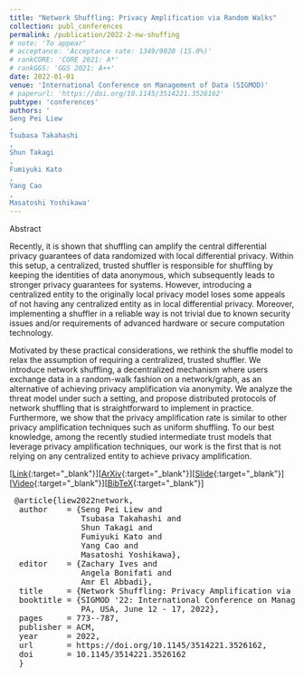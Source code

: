 ```yaml
---
title: "Network Shuffling: Privacy Amplification via Random Walks"
collection: publ_conferences
permalink: /publication/2022-2-nw-shuffing
# note: 'To appear'
# acceptance: 'Acceptance rate: 1349/9020 (15.0%)'
# rankCORE: 'CORE 2021: A*'
# rankGGS: 'GGS 2021: A++'
date: 2022-01-01
venue: 'International Conference on Management of Data (SIGMOD)'
# paperurl: 'https://doi.org/10.1145/3514221.3526162'
pubtype: 'conferences'
authors: ' 
Seng Pei Liew
,
Tsubasa Takahashi
,
Shun Takagi
,
Fumiyuki Kato
,
Yang Cao
,
Masatoshi Yoshikawa'
---
```

Abstract
 <br> 

Recently, it is shown that shuffling can amplify the central differential privacy guarantees of data randomized with local differential privacy. Within this setup, a centralized, trusted shuffler is responsible for shuffling by keeping the identities of data anonymous, which subsequently leads to stronger privacy guarantees for systems. However, introducing a centralized entity to the originally local privacy model loses some appeals of not having any centralized entity as in local differential privacy. Moreover, implementing a shuffler in a reliable way is not trivial due to known security issues and/or requirements of advanced hardware or secure computation technology.

Motivated by these practical considerations, we rethink the shuffle model to relax the assumption of requiring a centralized, trusted shuffler. We introduce network shuffling, a decentralized mechanism where users exchange data in a random-walk fashion on a network/graph, as an alternative of achieving privacy amplification via anonymity. We analyze the threat model under such a setting, and propose distributed protocols of network shuffling that is straightforward to implement in practice. Furthermore, we show that the privacy amplification rate is similar to other privacy amplification techniques such as uniform shuffling. To our best knowledge, among the recently studied intermediate trust models that leverage privacy amplification techniques, our work is the first that is not relying on any centralized entity to achieve privacy amplification.
 <br> 

 [[Link](https://doi.org/10.1145/3514221.3526162){:target="_blank"}][[ArXiv](https://arxiv.org/abs/2204.03919){:target="_blank"}][[Slide](/files/slides_sigmod2022.pdf){:target="_blank"}][[Video](https://www.youtube.com/watch?v=YTM5J2eE8Q0){:target="_blank"}][[BibTeX](/files/bibtex/liew2022network.bib){:target="_blank"}]

<pre> @article{liew2022network,
  author    = {Seng Pei Liew and
               Tsubasa Takahashi and
               Shun Takagi and
               Fumiyuki Kato and
               Yang Cao and
               Masatoshi Yoshikawa},
  editor    = {Zachary Ives and
               Angela Bonifati and
               Amr El Abbadi},
  title     = {Network Shuffling: Privacy Amplification via Random Walks},
  booktitle = {SIGMOD '22: International Conference on Management of Data, Philadelphia,
               PA, USA, June 12 - 17, 2022},
  pages     = 773--787,
  publisher = ACM,
  year      = 2022,
  url       = https://doi.org/10.1145/3514221.3526162,
  doi       = 10.1145/3514221.3526162
  }
</pre>
